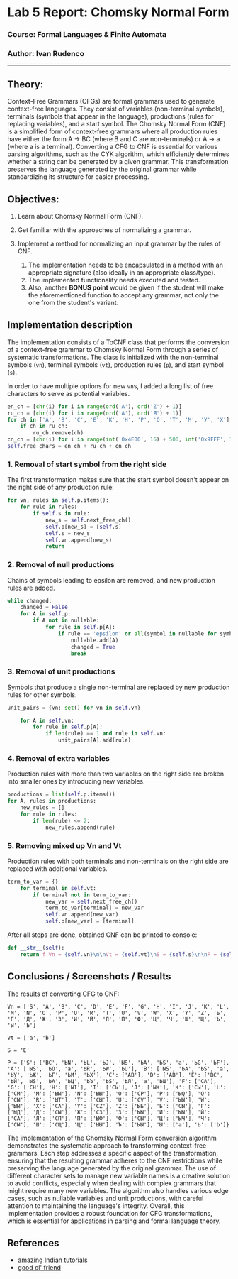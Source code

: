 # Lab 5 Report: Chomsky Normal Form

### Course: Formal Languages & Finite Automata
### Author: Ivan Rudenco

----

## Theory:
Context-Free Grammars (CFGs) are formal grammars used to generate context-free languages. They consist of variables (non-terminal symbols), terminals (symbols that appear in the language), productions (rules for replacing variables), and a start symbol. The Chomsky Normal Form (CNF) is a simplified form of context-free grammars where all production rules have either the form A → BC (where B and C are non-terminals) or A → a (where a is a terminal). Converting a CFG to CNF is essential for various parsing algorithms, such as the CYK algorithm, which efficiently determines whether a string can be generated by a given grammar. This transformation preserves the language generated by the original grammar while standardizing its structure for easier processing.

## Objectives:
1. Learn about Chomsky Normal Form (CNF).

2. Get familiar with the approaches of normalizing a grammar.
3. Implement a method for normalizing an input grammar by the rules of CNF.
    1. The implementation needs to be encapsulated in a method with an appropriate signature (also ideally in an appropriate class/type).
    2. The implemented functionality needs executed and tested.
    3. Also, another **BONUS point** would be given if the student will make the aforementioned function to accept any grammar, not only the one from the student's variant.


## Implementation description

The implementation consists of a ToCNF class that performs the conversion of a context-free grammar to Chomsky Normal Form through a series of systematic transformations. The class is initialized with the non-terminal symbols (`vn`), terminal symbols (`vt`), production rules (`p`), and start symbol (`s`).

In order to have multiple options for new `vn`s, I added a long list of free characters to serve as potential variables.

```py
en_ch = [chr(i) for i in range(ord('A'), ord('Z') + 1)]
ru_ch = [chr(i) for i in range(ord('А'), ord('Я') + 1)]
for ch in ['А', 'В', 'С', 'Е', 'К', 'Н', 'Р', 'О', 'Т', 'М', 'У', 'Х']:
    if ch in ru_ch:
        ru_ch.remove(ch)
cn_ch = [chr(i) for i in range(int('0x4E00', 16) + 500, int('0x9FFF', 16) + 1)]
self.free_chars = en_ch + ru_ch + cn_ch
```

### 1. Removal of start symbol from the right side

The first transformation makes sure that the start symbol doesn't appear on the right side of any production rule:

```py
for vn, rules in self.p.items():
    for rule in rules:
        if self.s in rule:
            new_s = self.next_free_ch()
            self.p[new_s] = [self.s]
            self.s = new_s
            self.vn.append(new_s)
            return
```

### 2. Removal of null productions

Chains of symbols leading to epsilon are removed, and new production rules are added.

```py
while changed:
    changed = False
    for A in self.p:
        if A not in nullable:
            for rule in self.p[A]:
                if rule == 'epsilon' or all(symbol in nullable for symbol in rule):
                    nullable.add(A)
                    changed = True
                    break
```

### 3. Removal of unit productions

Symbols that produce a single non-terminal are replaced by new production rules for other symbols.

```py
unit_pairs = {vn: set() for vn in self.vn}

    for A in self.vn:
        for rule in self.p[A]:
            if len(rule) == 1 and rule in self.vn:
                unit_pairs[A].add(rule)
```

### 4. Removal of extra variables

Production rules with more than two variables on the right side are broken into smaller ones by introducing new variables.

```py
productions = list(self.p.items())
for A, rules in productions:
    new_rules = []
    for rule in rules:
        if len(rule) <= 2:
            new_rules.append(rule)
```

### 5. Removing mixed up Vn and Vt

Production rules with both terminals and non-terminals on the right side are replaced with additional variables.

```py
term_to_var = {}
    for terminal in self.vt:
        if terminal not in term_to_var:
            new_var = self.next_free_ch()
            term_to_var[terminal] = new_var
            self.vn.append(new_var)
            self.p[new_var] = [terminal]
```

After all steps are done, obtained CNF can be printed to console:

```py
def __str__(self):
    return f'Vn = {self.vn}\n\nVt = {self.vt}\nS = {self.s}\n\nP = {self.p}\n'
```

## Conclusions / Screenshots / Results

The results of converting CFG to CNF:

```
Vn = ['S', 'A', 'B', 'C', 'D', 'E', 'F', 'G', 'H', 'I', 'J', 'K', 'L', 'M', 'N', 'O', 'P', 'Q', 'R', 'T', 'U', 'V', 'W', 'X', 'Y', 'Z', 'Б', 'Г', 'Д', 'Ж', 'З', 'И', 'Й', 'Л', 'П', 'Ф', 'Ц', 'Ч', 'Ш', 'Щ', 'Ъ', 'Ы', 'Ь']

Vt = ['a', 'b']

S = 'E'

P = {'S': ['BC', 'ЬN', 'ЬL', 'ЬJ', 'ЫS', 'ЬA', 'ЬS', 'a', 'ЬG', 'ЬF'], 'A': ['ЫS', 'ЬO', 'a', 'ЬR', 'ЬW', 'ЬU'], 'B': ['ЫS', 'ЬA', 'ЬS', 'a', 'ЬY', 'ЬЖ', 'ЬГ', 'ЬИ', 'ЬX'], 'C': ['AB'], 'D': ['AB'], 'E': ['BC', 'ЬЙ', 'ЫS', 'ЬA', 'ЬЦ', 'ЬЪ', 'ЬS', 'ЬЛ', 'a', 'ЬШ'], 'F': ['CA'], 'G': ['CH'], 'H': ['ЫI'], 'I': ['CЫ'], 'J': ['ЫK'], 'K': ['CЫ'], 'L': ['CM'], 'M': ['ЫЫ'], 'N': ['ЫЫ'], 'O': ['CP'], 'P': ['ЫQ'], 'Q': ['CЫ'], 'R': ['ЫT'], 'T': ['CЫ'], 'U': ['CV'], 'V': ['ЫЫ'], 'W': ['ЫЫ'], 'X': ['CA'], 'Y': ['CZ'], 'Z': ['ЫБ'], 'Б': ['CЫ'], 'Г': ['ЫД'], 'Д': ['CЫ'], 'Ж': ['CЗ'], 'З': ['ЫЫ'], 'И': ['ЫЫ'], 'Й': ['CA'], 'Л': ['CП'], 'П': ['ЫФ'], 'Ф': ['CЫ'], 'Ц': ['ЫЧ'], 'Ч': ['CЫ'], 'Ш': ['CЩ'], 'Щ': ['ЫЫ'], 'Ъ': ['ЫЫ'], 'Ы': ['a'], 'Ь': ['b']}
```

The implementation of the Chomsky Normal Form conversion algorithm demonstrates the systematic approach to transforming context-free grammars. Each step addresses a specific aspect of the transformation, ensuring that the resulting grammar adheres to the CNF restrictions while preserving the language generated by the original grammar.
The use of different character sets to manage new variable names is a creative solution to avoid conflicts, especially when dealing with complex grammars that might require many new variables. The algorithm also handles various edge cases, such as nullable variables and unit productions, with careful attention to maintaining the language's integrity.
Overall, this implementation provides a robust foundation for CFG transformations, which is essential for applications in parsing and formal language theory.

## References
- [amazing Indian tutorials](https://www.youtube.com/watch?v=FNPSlnj3Vt0)
- [good ol' friend](https://chatgpt.com/)